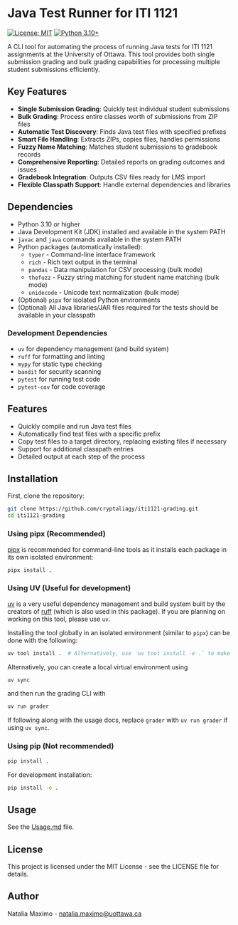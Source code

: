 # Java Test Runner for ITI 1121

[![License: MIT](https://img.shields.io/badge/License-MIT-yellow.svg)](https://opensource.org/licenses/MIT)
[![Python 3.10+](https://img.shields.io/badge/python-3.10+-blue.svg)](https://www.python.org/downloads/)

A CLI tool for automating the process of running Java tests for ITI 1121 assignments at the University of Ottawa. This tool provides both single submission grading and bulk grading capabilities for processing multiple student submissions efficiently.

## Key Features

- **Single Submission Grading**: Quickly test individual student submissions
- **Bulk Grading**: Process entire classes worth of submissions from ZIP files
- **Automatic Test Discovery**: Finds Java test files with specified prefixes
- **Smart File Handling**: Extracts ZIPs, copies files, handles permissions
- **Fuzzy Name Matching**: Matches student submissions to gradebook records
- **Comprehensive Reporting**: Detailed reports on grading outcomes and issues
- **Gradebook Integration**: Outputs CSV files ready for LMS import
- **Flexible Classpath Support**: Handle external dependencies and libraries

## Dependencies

- Python 3.10 or higher
- Java Development Kit (JDK) installed and available in the system PATH
- `javac` and `java` commands available in the system PATH
- Python packages (automatically installed):
  - `typer` - Command-line interface framework
  - `rich` - Rich text output in the terminal
  - `pandas` - Data manipulation for CSV processing (bulk mode)
  - `thefuzz` - Fuzzy string matching for student name matching (bulk mode)
  - `unidecode` - Unicode text normalization (bulk mode)
- (Optional) `pipx` for isolated Python environments
- (Optional) All Java libraries/JAR files required for the tests should be available in your classpath

### Development Dependencies

- `uv` for dependency management (and build system)
- `ruff` for formatting and linting
- `mypy` for static type checking
- `bandit` for security scanning
- `pytest` for running test code
- `pytest-cov` for code coverage

## Features

- Quickly compile and run Java test files
- Automatically find test files with a specific prefix
- Copy test files to a target directory, replacing existing files if necessary
- Support for additional classpath entries
- Detailed output at each step of the process

## Installation

First, clone the repository:

```bash
git clone https://github.com/cryptaliagy/iti1121-grading.git
cd iti1121-grading
```

### Using pipx (Recommended)

[pipx](https://pypa.github.io/pipx/) is recommended for command-line tools as it installs each package in its own isolated environment:

```bash
pipx install .
```

### Using UV (Useful for development)

[uv]() is a very useful dependency management and build system built by the creators of [ruff]() (which is also used in this package). If you are planning on working on this tool, please use `uv`.

Installing the tool globally in an isolated environment (similar to `pipx`) can be done with the following:

```bash
uv tool install .  # Alternatively, use `uv tool install -e .` to make it editable
```

Alternatively, you can create a local virtual environment using

```bash
uv sync
```

and then run the grading CLI with

```bash
uv run grader
```

If following along with the usage docs, replace `grader` with `uv run grader` if using `uv sync`.

### Using pip (Not recommended)

```bash
pip install .
```

For development installation:

```bash
pip install -e .
```

## Usage

See the [Usage.md](./docs/Usage.md) file.

## License

This project is licensed under the MIT License - see the LICENSE file for details.

## Author

Natalia Maximo - <natalia.maximo@uottawa.ca>
